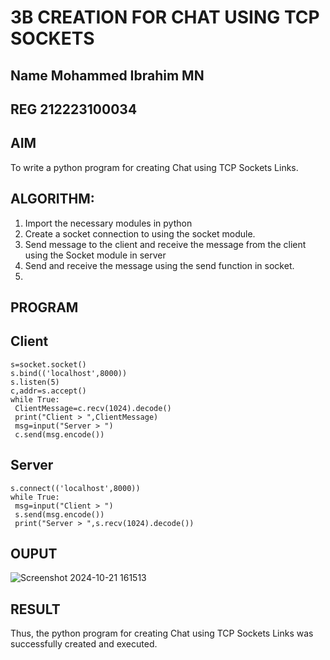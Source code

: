 # 3B CREATION FOR CHAT USING TCP SOCKETS

## Name Mohammed Ibrahim MN 
## REG 212223100034

## AIM
To write a python program for creating Chat using TCP Sockets Links.

## ALGORITHM:
1. Import the necessary modules in python
2. Create a socket connection to using the socket module.
3. Send message to the client and receive the message from the client using the Socket module in
 server
4. Send and receive the message using the send function in socket.
5. 
## PROGRAM

## Client 
```import socket
s=socket.socket()
s.bind(('localhost',8000))
s.listen(5)
c,addr=s.accept()
while True:
 ClientMessage=c.recv(1024).decode()
 print("Client > ",ClientMessage)
 msg=input("Server > ")
 c.send(msg.encode())
```
## Server
```s=socket.socket()
s.connect(('localhost',8000))
while True:
 msg=input("Client > ")
 s.send(msg.encode())
 print("Server > ",s.recv(1024).decode())
```

## OUPUT
![Screenshot 2024-10-21 161513](https://github.com/user-attachments/assets/66ff103d-794e-41d1-95a9-51028ceb067f)


## RESULT
Thus, the python program for creating Chat using TCP Sockets Links was successfully 
created and executed.
